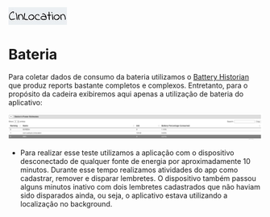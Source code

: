 ![CInLocation](imagens/logo.jpg)
# Bateria

Para coletar dados de consumo da bateria utilizamos o [Battery Historian](https://github.com/google/battery-historian) que produz reports bastante completos e complexos. Entretanto, para o propósito da cadeira exibiremos aqui apenas a utilização de bateria do aplicativo:

![BatteryStats](imagens/battery_stats.png)
- Para realizar esse teste utilizamos a aplicação com o dispositivo desconectado de qualquer fonte de energia por aproximadamente 10 minutos. Durante esse tempo realizamos atividades do app como cadastrar, remover e disparar lembretes. O dispositivo também passou alguns minutos inativo com dois lembretes cadastrados que não haviam sido disparados ainda, ou seja, o aplicativo estava utilizando a localização no background.